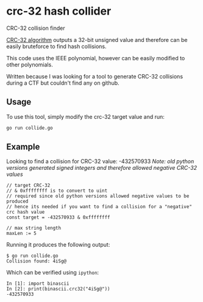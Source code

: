 # crc-32 hash collider

CRC-32 collision finder

[CRC-32 algorithm](https://en.wikipedia.org/wiki/Cyclic_redundancy_check#CRC-32_algorithm) outputs a 32-bit unsigned value and therefore can be easily bruteforce to find hash collisions.

This code uses the IEEE polynomial, however can be easily modified to other polynomials.

Written because I was looking for a tool to generate CRC-32 collisions during a CTF but couldn't find any on github.

## Usage

To use this tool, simply modify the crc-32 target value and run:

```bash
go run collide.go
```

## Example

Looking to find a collision for CRC-32 value: -432570933 
_Note: old python versions generated signed integers and therefore allowed negative CRC-32 values_

```golang
// target CRC-32
// & 0xffffffff is to convert to uint
// required since old python versions allowed negative values to be produced
// hence its needed if you want to find a collision for a "negative" crc hash value
const target = -432570933 & 0xffffffff

// max string length
maxLen := 5
```

Running it produces the following output:
```
$ go run collide.go
Collision found: 4iSg@
```

Which can be verified using `ipython`:
```
In [1]: import binascii
In [2]: print(binascii.crc32("4iSg@"))
-432570933
```

